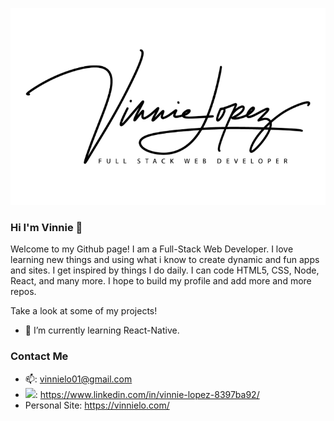 [![Header](https://github.com/vinnielo/vinnielo/blob/master/Vinnie-Lopez-black-low-res-60sm.png?raw=true "Header")](https://github.com/vinnielo/vinnielo/blob/master/Vinnie-Lopez-black-low-res-60sm.png?raw=true)

### Hi I'm Vinnie 👋

Welcome to my Github page! I am a Full-Stack Web Developer. I love learning new things and using what i know to create dynamic and fun apps and sites. I get inspired by things I do daily. I can code HTML5, CSS, Node, React, and many more. I hope to build my profile and add more and more repos.

Take a look at some of my projects!

- 🌱 I’m currently learning React-Native.

### Contact Me

- 📫: vinnielo01@gmail.com
- <img src="https://image.flaticon.com/icons/svg/145/145807.svg" width="30px">: https://www.linkedin.com/in/vinnie-lopez-8397ba92/
- Personal Site: https://vinnielo.com/

<!--
**vinnielo/vinnielo** is a ✨ _special_ ✨ repository because its `README.md` (this file) appears on your GitHub profile.

Here are some ideas to get you started:

- 🔭 I’m currently working on ...
- 🌱 I’m currently learning ...
- 👯 I’m looking to collaborate on ...
- 🤔 I’m looking for help with ...
- 💬 Ask me about ...
- 📫 How to reach me: vinnielo01@gmail.com
- 😄 Pronouns: ...
- ⚡ Fun fact: ...
-->
